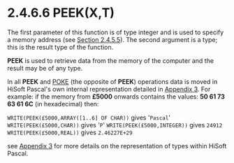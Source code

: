 # 2.4.6.6 PEEK(X,T)

The first parameter of this function is of type integer and is used to specify a memory address (see [Section 2.4.5.5](man_s2-4-5-user.md)). The second argument is a type; this is the result type of the function.

**PEEK** is used to retrieve data from the memory of the computer and the result may be of any type.

In all **PEEK** and [POKE](man_s2-4-5-poke.md) (the opposite of **PEEK**) operations data is moved in HiSoft Pascal's own internal representation detailed in [Appendix 3](man_a3-data-storage.md). For example: if the memory from **£5000** onwards contains the values: **50 61 73 63 61 6C** (in hexadecimal) then:

`WRITE(PEEK(£5000,ARRAY([1..6] OF CHAR))`	gives '`Pascal`'
`WRITE(PEEK(£5000,CHAR))`	gives '`P`'
`WRITE(PEEK(£5000,INTEGER))`	gives `24912`
`WRITE(PEEK(£5000,REAL))`	gives `2.46227E+29`

see [Appendix 3](man_a3-data-storage.md) for more details on the representation of types within HiSoft Pascal.

